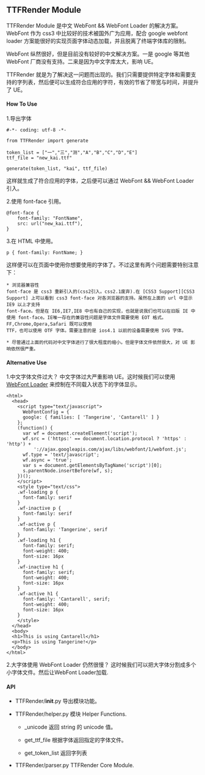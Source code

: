 ## TTFRender Module ##

TTFRender Module 是中文 WebFont && WebFont Loader 的解决方案。WebFont 作为 css3 中比较好的技术被国外广为应用，配合 google webfont loader 方案能很好的实现页面字体动态加载，并且脱离了终端字体库的限制。

WebFont 纵然很好，但是目前没有较好的中文解决方案。一是 google 等其他 WebFont 厂商没有支持。二来是因为中文字库太大，影响 UE。

TTFRender 就是为了解决这一问题而出现的。我们只需要提供特定字体和需要支持的字列表，然后便可以生成符合应用的字符，有效的节省了带宽与时间，并提升了 UE。

#### How To Use ####

1.导出字体

    #-*- coding: utf-8 -*-
    
    from TTFRender import generate
    
    token_list = ["一","三","测","A","B","C","D","E"]
    ttf_file = "new_kai.ttf"
    
    generate(token_list, "kai", ttf_file)

这样就生成了符合应用的字体，之后便可以通过 WebFont && WebFont Loader 引入。

2.使用 font-face 引用。

    @font-face {
        font-family: "FontName",
        src: url("new_kai.ttf"),
    }

3.在 HTML 中使用。

    p { font-family: FontName; }

这样便可以在页面中使用你想要使用的字体了。不过这里有两个问题需要特别注意下：
    
    * 浏览器兼容性
    font-face 是 css3 重新引入的(css2引入。css2.1废弃).在 [CSS3 Support][CSS3 Support] 上可以看到 css3 font-face 对各浏览器的支持。虽然在上面的 url 中显示 IE9 以上才支持
    font-face。但是在 IE6,IE7,IE8 中也有自己的实现，也就是说我们也可以在旧版 IE 中使用 font-face。IE唯一存在的兼容性问题是字体文件需要使用 EOT 格式。FF,Chrome,Opera,Safari 既可以使用
    TTF，也可以使用 OTF 字体。需要注意的是 ios4.1 以前的设备需要使用 SVG 字体。

    * 尽管通过上面的代码对中文字体进行了很大程度的缩小。但是字体文件依然很大，对 UE 影响依然很严重。

#### Alternative Use ####

1.中文字体文件过大？
中文字体过大严重影响 UE。这时候我们可以使用 [WebFont Loader][WebFont Loader] 来控制在不同载入状态下的字体显示。

    <html>
      <head>
        <script type="text/javascript">
          WebFontConfig = {
          google: { families: [ 'Tangerine', 'Cantarell' ] }
        };
        (function() {
          var wf = document.createElement('script');
          wf.src = ('https:' == document.location.protocol ? 'https' : 'http') +
              '://ajax.googleapis.com/ajax/libs/webfont/1/webfont.js';
          wf.type = 'text/javascript';
          wf.async = 'true';
          var s = document.getElementsByTagName('script')[0];
          s.parentNode.insertBefore(wf, s);
        })();
        </script>
        <style type="text/css">
        .wf-loading p {
          font-family: serif
        }
        .wf-inactive p {
          font-family: serif
        }
        .wf-active p {
          font-family: 'Tangerine', serif
        }
        .wf-loading h1 {
          font-family: serif;
          font-weight: 400;
          font-size: 16px
        }
        .wf-inactive h1 {
          font-family: serif;
          font-weight: 400;
          font-size: 16px
        }
        .wf-active h1 {
          font-family: 'Cantarell', serif;
          font-weight: 400;
          font-size: 16px
        }
        </style>
      </head>
      <body>
      <h1>This is using Cantarell</h1>
      <p>This is using Tangerine!</p>
      </body>
    </html>

2.大字体使用 WebFont Loader 仍然很慢？
这时候我们可以把大字体分割成多个小字体文件。然后让WebFont Loader加载.

#### API ####

* TTFRender/__init__.py
导出模块功能。

* TTFRender/helper.py 
模块 Helper Functions.

    * _unicode
    返回 string 的 unicode 值。

    * get_ttf_file
    根据字体返回指定的字体文件。

    * get_token_list
    返回字列表

* TTFRender/parser.py
TTFRender Core Module.


[CSS3 Support]:  http://www.w3schools.com/cssref/css3_browsersupport.asp
[WebFont Loader]: https://developers.google.com/webfonts/docs/webfont_loader

